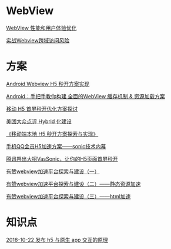 # WebView

[WebView 性能和用户体验优化](https://www.jianshu.com/p/fc7909e24178)

[实战Webview跨域访问风险](http://www.nxadmin.com/mobile-sec/1657.html)

# 方案

[Android Webview H5 秒开方案实现](https://juejin.im/post/5b94ca52e51d450e7d097f38)

[Android：手把手教你构建 全面的WebView 缓存机制 & 资源加载方案](https://www.jianshu.com/p/5e7075f4875f)

[移动 H5 首屏秒开优化方案探讨](https://blog.cnbang.net/tech/3477/)

[美团大众点评 Hybrid 化建设](https://mp.weixin.qq.com/s/rNGD6SotKoO8frmxIU8-xw)

[《移动端本地 H5 秒开方案探索与实现》](https://cloud.tencent.com/developer/article/1137813)

[手机QQ会员H5加速方案——sonic技术内幕](https://cloud.tencent.com/developer/article/1004389)

[腾讯祭出大招VasSonic，让你的H5页面首屏秒开](https://segmentfault.com/a/1190000010711024?from=groupmessage&isappinstalled=1)

[有赞webview加速平台探索与建设（一）](https://tech.youzan.com/youzan-webview-goldwing-one/)

[有赞webview加速平台探索与建设（二）——静态资源加速](https://tech.youzan.com/youzan-webview-goldwing-two/)

[有赞webview加速平台探索与建设（三）——html加速](https://tech.youzan.com/you-zan-webview-goldwing-three/)

# 知识点

[2018-10-22 发布
h5 与原生 app 交互的原理](https://segmentfault.com/a/1190000016759517)
